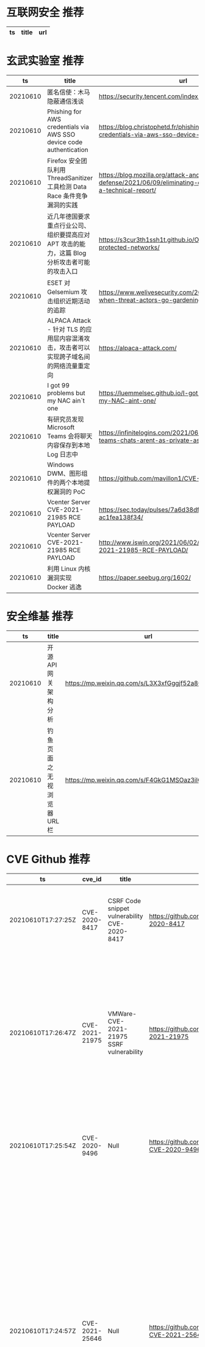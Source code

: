 # 互联网安全 推荐
| ts | title | url| 
| --- | --- | ---| 


# 玄武实验室 推荐
| ts | title | url| 
| --- | --- | ---| 
| 20210610 | 匿名信使：木马隐蔽通信浅谈 | https://security.tencent.com/index.php/blog/msg/193| 
| 20210610 | Phishing for AWS credentials via AWS SSO device code authentication | https://blog.christophetd.fr/phishing-for-aws-credentials-via-aws-sso-device-code-authentication/| 
| 20210610 | Firefox 安全团队利用 ThreadSanitizer 工具检测 Data Race 条件竞争漏洞的实践 | https://blog.mozilla.org/attack-and-defense/2021/06/09/eliminating-data-races-in-firefox-a-technical-report/| 
| 20210610 | 近几年德国要求重点行业公司、组织要提高应对 APT 攻击的能力，这篇 Blog 分析攻击者可能的攻击入口 | https://s3cur3th1ssh1t.github.io/On-how-to-access-protected-networks/| 
| 20210610 | ESET 对 Gelsemium 攻击组织近期活动的追踪 | https://www.welivesecurity.com/2021/06/09/gelsemium-when-threat-actors-go-gardening/| 
| 20210610 | ALPACA Attack - 针对 TLS 的应用层内容混淆攻击，攻击者可以实现跨子域名间的网络流量重定向 | https://alpaca-attack.com/| 
| 20210610 | I got 99 problems but my NAC ain´t one | https://luemmelsec.github.io/I-got-99-problems-but-my-NAC-aint-one/| 
| 20210610 | 有研究员发现 Microsoft Teams 会将聊天内容保存到本地 Log 日志中 | https://infinitelogins.com/2021/06/06/your-microsoft-teams-chats-arent-as-private-as-you-think/| 
| 20210610 | Windows DWM、图形组件的两个本地提权漏洞的 PoC | https://github.com/mavillon1/CVE-2021-33739-POC| 
| 20210610 | Vcenter Server CVE-2021-21985 RCE PAYLOAD | https://sec.today/pulses/7a6d38df-aa78-4cd1-898c-ac1fea138f34/| 
| 20210610 | Vcenter Server CVE-2021-21985 RCE PAYLOAD | http://www.iswin.org/2021/06/02/Vcenter-Server-CVE-2021-21985-RCE-PAYLOAD/| 
| 20210610 | 利用 Linux 内核漏洞实现 Docker 逃逸 | https://paper.seebug.org/1602/| 


# 安全维基 推荐
| ts | title | url| 
| --- | --- | ---| 
| 20210610 | 开源 API 网关架构分析 | https://mp.weixin.qq.com/s/L3X3xfGggjf52a8GofFHEQ| 
| 20210610 | 钓鱼页面之无视浏览器URL栏 | https://mp.weixin.qq.com/s/F4GkG1MSOaz3iIGBmDzCTA| 


# CVE Github 推荐
| ts | cve_id | title | url | cve_detail| 
| --- | --- | --- | --- | ---| 
| 20210610T17:27:25Z | CVE-2020-8417 | CSRF Code snippet vulnerability CVE-2020-8417 | https://github.com/Vulnmachines/WordPress_CVE-2020-8417 | The Code Snippets plugin before 2.14.0 for WordPress allows CSRF because of the lack of a Referer check on the import menu.| 
| 20210610T17:26:47Z | CVE-2021-21975 | VMWare-CVE-2021-21975 SSRF vulnerability | https://github.com/Vulnmachines/VMWare-CVE-2021-21975 | Server Side Request Forgery in vRealize Operations Manager API (CVE-2021-21975) prior to 8.4 may allow a malicious actor with network access to the vRealize Operations Manager API can perform a Server Side Request Forgery attack to steal administrative credentials.| 
| 20210610T17:25:54Z | CVE-2020-9496 | Null | https://github.com/Vulnmachines/apache-ofbiz-CVE-2020-9496 | XML-RPC request are vulnerable to unsafe deserialization and Cross-Site Scripting issues in Apache OFBiz 17.12.03| 
| 20210610T17:24:57Z | CVE-2021-25646 | Null | https://github.com/Vulnmachines/Apache-Druid-CVE-2021-25646 | Apache Druid includes the ability to execute user-provided JavaScript code embedded in various types of requests. This functionality is intended for use in high-trust environments, and is disabled by default. However, in Druid 0.20.0 and earlier, it is possible for an authenticated user to send a specially-crafted request that forces Druid to run user-provided JavaScript code for that request, regardless of server configuration. This can be leveraged to execute code on the target machine with the privileges of the Druid server process.| 
| 20210610T05:44:21Z | CVE-2020-3452 | Null | https://github.com/sujaygr8/CVE-2020-3452 | A vulnerability in the web services interface of Cisco Adaptive Security Appliance (ASA) Software and Cisco Firepower Threat Defense (FTD) Software could allow an unauthenticated, remote attacker to conduct directory traversal attacks and read sensitive files on a targeted system. The vulnerability is due to a lack of proper input validation of URLs in HTTP requests processed by an affected device. An attacker could exploit this vulnerability by sending a crafted HTTP request containing directory traversal character sequences to an affected device. A successful exploit could allow the attacker to view arbitrary files within the web services file system on the targeted device. The web services file system is enabled when the affected device is configured with either WebVPN or AnyConnect features. This vulnerability cannot be used to obtain access to ASA or FTD system files or underlying operating system (OS) files.| 
| 20210610T03:57:06Z | CVE-2021-21985 | Null | https://github.com/testanull/Project_CVE-2021-21985_PoC | The vSphere Client (HTML5) contains a remote code execution vulnerability due to lack of input validation in the Virtual SAN Health Check plug-in which is enabled by default in vCenter Server. A malicious actor with network access to port 443 may exploit this issue to execute commands with unrestricted privileges on the underlying operating system that hosts vCenter Server.| 
| 20210610T02:46:55Z | CVE-2020-1350 | HoneyPoC: Proof-of-Concept (PoC) script to exploit SIGRed (CVE-2020-1350). Achieves Domain Admin on Domain Controllers running Windows Server 2000 up to Windows Server 2019. | https://github.com/ZephrFish/CVE-2020-1350 | A remote code execution vulnerability exists in Windows Domain Name System servers when they fail to properly handle requests, aka %Windows DNS Server Remote Code Execution Vulnerability%.| 
| 20210610T01:39:54Z | CVE-2021-23388 | PoC for exploiting CVE-2021-23388 | https://github.com/JamesCVE/CVE-2021-23388 | The package forms before 1.2.1, from 1.3.0 and before 1.3.2 are vulnerable to Regular Expression Denial of Service (ReDoS) via email validation.| 
| 20210610T01:38:27Z | CVE-2021-24316 | PoC for exploiting CVE-2021-24316 | https://github.com/JamesCVE/CVE-2021-24316 | The search feature of the Mediumish WordPress theme through 1.0.47 does not properly sanitise it%s %s% GET parameter before output it back the page, leading to the Cross-SIte Scripting issue.| 
| 20210610T01:38:22Z | CVE-2020-1920 | PoC for exploiting CVE-2020-1920 | https://github.com/JamesCVE/CVE-2020-1920 | | 


# klee on Github 推荐
| ts | title | url | stars | forks| 
| --- | --- | --- | --- | ---| 
| 20210610T23:16:50Z | Config files for my GitHub profile. | https://github.com/klee111287/klee111287 | 0 | 0| 
| 20210610T22:51:58Z | Null | https://github.com/hellodwelling/clean-kleen-llc.com | 0 | 0| 
| 20210610T20:48:03Z | Null | https://github.com/JaimePSantos/ResearchKlee | 0 | 0| 
| 20210610T08:49:12Z | RVT is a collection of tools/libraries to support both static and dynamic verification of Rust programs. | https://github.com/project-oak/rust-verification-tools | 145 | 14| 
| 20210610T02:00:53Z | KLEE Symbolic Execution Engine | https://github.com/klee/klee | 1715 | 495| 


# s2e on Github 推荐
| ts | title | url | stars | forks| 
| --- | --- | --- | --- | ---| 


# exploit on Github 推荐
| ts | title | url | stars | forks| 
| --- | --- | --- | --- | ---| 
| 20210610T23:54:04Z | Essentials for Exploiters | https://github.com/littlepig453/-ROBLOX-Exploit-Essentials | 0 | 0| 
| 20210610T23:52:57Z | Writeup for exploit.education/nebula | https://github.com/vi11ain/nebula-writeup | 1 | 0| 
| 20210610T23:41:53Z | Root shell exploit for several Xiaomi routers: 4A Gigabit, 4A 100M, 4, 4C, 3Gv2, 4Q, miWifi 3C... | https://github.com/acecilia/OpenWRTInvasion | 444 | 93| 
| 20210610T23:32:24Z | Patch for Waterfall to improve performance during attacks and fix memory issues. | https://github.com/2lstudios-mc/FlameCord | 38 | 23| 
| 20210610T23:26:10Z | PS4 Host Exploits For 5.05 Firmware to 7.55 Firmware | https://github.com/Night-King-Host/Night-King-Host.github.io | 1 | 1| 
| 20210610T23:22:42Z |  :cookie: Modern XSS exploitation script. | https://github.com/ShinoNuma/snitchyScript | 1 | 1| 
| 20210610T22:06:32Z | A collection of scripts I%ve written, including automation, enumeration, exploitation, etc. | https://github.com/jessisec/scripts | 1 | 0| 
| 20210610T21:35:51Z | My writeups/solutions for the Modern Binary Exploitation 2015 course provided by Rensselaer Polytechnic Institute | https://github.com/0xYonas/CSCI-4968-WriteUps | 0 | 0| 
| 20210610T21:35:15Z | This repository is primarily maintained by Omar Santos and includes thousands of resources related to ethical hacking  / penetration testing, digital forensics and incident response (DFIR), vulnerability research, exploit development, reverse engineering, and more. | https://github.com/The-Art-of-Hacking/h4cker | 9546 | 1553| 
| 20210610T20:53:10Z | Educational web application demonstrating techniques of binary exploitation (Front-end) | https://github.com/Pen-Test3rs/binary_exploits_frontend | 0 | 0| 


# backdoor on Github 推荐
| ts | title | url | stars | forks| 
| --- | --- | --- | --- | ---| 
| 20210610T23:47:33Z | Null | https://github.com/DaHoodScripts/BacKDoor | 0 | 0| 
| 20210610T21:40:02Z | TrojanZoo provides a universal pytorch platform to conduct security researches (especially backdoor attacks/defenses) of image classification in deep learning. | https://github.com/ain-soph/trojanzoo | 77 | 12| 
| 20210610T21:14:05Z | This program is an non-object oriented opensource, hidden and undetectable backdoor/reverse shell/RAT for Windows made in Python 3 which contains many features such as multi-client support and cross-platform server. | https://github.com/hades-onion/descry | 0 | 0| 
| 20210610T20:00:25Z | SPY-RSB  / Simple Python Reverse Shell Backdoor  | https://github.com/ygorbittencourt/SPY-RSB | 0 | 0| 
| 20210610T19:42:04Z | unlock the advanced menu of Lenovo Yoga Slim 7 BIOS | https://github.com/esno/yoga-bios-unlock | 30 | 2| 
| 20210610T19:00:59Z | simple backdoor and port scanner | https://github.com/SrHaiki/lowly | 0 | 0| 
| 20210610T18:59:07Z | Python 3 IRC Bot / Botnet | https://github.com/trackmastersteve/HackServ | 21 | 17| 
| 20210610T18:17:02Z | Null | https://github.com/Wiilldd/backdoor | 0 | 0| 
| 20210610T17:50:34Z | CRFL: Certifiably Robust Federated Learning against Backdoor Attacks (ICML 2021) | https://github.com/AI-secure/CRFL | 1 | 0| 
| 20210610T17:26:54Z | A LKM rootkit targeting 4.x and 5.x kernel versions which opens a backdoor that can be used to spawn a reverse shell to a remote host and more. | https://github.com/h3xduck/Umbra | 10 | 1| 


# fuzz on Github 推荐
| ts | title | url | stars | forks| 
| --- | --- | --- | --- | ---| 
| 20210610T22:49:51Z | This is a method to determine if the running time of an algorithm is feasible using fuzzy logic | https://github.com/DeveloperJose/Python-Fuzzy-Feasibility | 0 | 0| 
| 20210610T22:39:12Z | Null | https://github.com/zyrouge/fuzzle | 0 | 1| 
| 20210610T22:37:24Z | Null | https://github.com/XOMAv2/NeuroFuzzySystemsLabs | 0 | 0| 
| 20210610T22:34:13Z | Null | https://github.com/Adeelkaa/fuzzy-waddle | 0 | 0| 
| 20210610T22:23:45Z | Null | https://github.com/opimentel-github/fuzzy-tools | 0 | 0| 
| 20210610T21:27:44Z | Null | https://github.com/and88x/Fuzzy_control_of_the_TMRS_with_Simulink | 0 | 0| 
| 20210610T21:01:54Z | A light, eye-caring theme for VS Code | https://github.com/decameronn/fuzzy-theme | 0 | 0| 
| 20210610T20:59:51Z | Fuzzy charrs are fuzzy. | https://github.com/marenubium87/FuzzyCharr | 0 | 0| 
| 20210610T20:30:21Z | Null | https://github.com/ScientificJesus/fuzzy_system | 0 | 0| 
| 20210610T20:19:52Z | Advanced Fuzzing Library - Slot your Fuzzer together in Rust! Scales across cores and machines. For Windows, Android, MacOS, Linux, no_std, ... | https://github.com/AFLplusplus/LibAFL | 442 | 40| 



# 日更新程序
